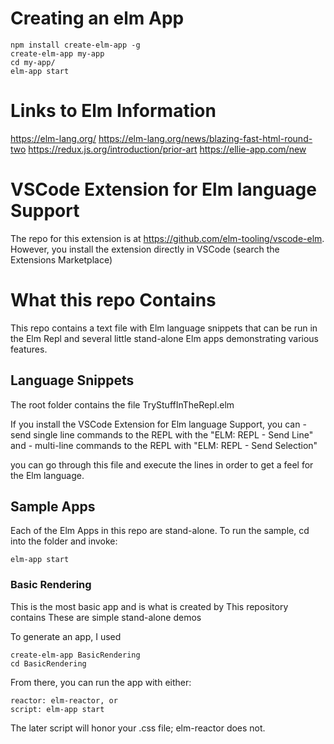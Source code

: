 # Creating an elm App #

    npm install create-elm-app -g
    create-elm-app my-app
    cd my-app/
    elm-app start
# Links to Elm Information #

https://elm-lang.org/
https://elm-lang.org/news/blazing-fast-html-round-two
https://redux.js.org/introduction/prior-art
https://ellie-app.com/new

# VSCode Extension for Elm language Support #

The repo for this extension is at https://github.com/elm-tooling/vscode-elm.  However, you install the extension directly in VSCode (search the Extensions Marketplace)

# What this repo Contains #

This repo contains a text file with Elm language snippets that can be run in the Elm Repl and several little stand-alone Elm apps demonstrating various features.

## Language Snippets ##

The root folder contains the file TryStuffInTheRepl.elm

If you install the VSCode Extension for Elm language Support, you can
    - send single line commands to the REPL with the "ELM: REPL - Send Line" and
    - multi-line commands to the REPL with "ELM: REPL - Send Selection"

you can go through this file and execute the lines in order to get a feel for the Elm language.

## Sample Apps ##

Each of the Elm Apps in this repo are stand-alone.  To run the sample, cd into the folder and invoke:

    elm-app start

### Basic Rendering ###

This is the most basic app and is what is created by
This repository contains
These are simple stand-alone demos

To generate an app, I used

    create-elm-app BasicRendering
    cd BasicRendering

From there, you can run the app with either:

    reactor: elm-reactor, or
    script: elm-app start

The later script will honor your .css file; elm-reactor does not.

